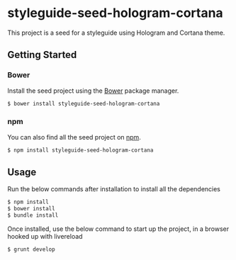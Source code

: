 styleguide-seed-hologram-cortana
========

This project is a seed for a styleguide using Hologram and Cortana theme.

## Getting Started

### Bower

Install the seed project using the [Bower](http://bower.io) package manager.

```sh
$ bower install styleguide-seed-hologram-cortana
```

### npm

You can also find all the seed project on [npm](http://npmjs.org).

```sh
$ npm install styleguide-seed-hologram-cortana
```

## Usage

Run the below commands after installation to install all the dependencies

```sh
$ npm install
$ bower install
$ bundle install
```

Once installed, use the below command to start up the project, in a browser hooked up with livereload

```sh
$ grunt develop
```